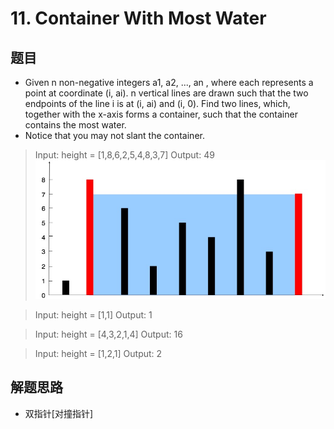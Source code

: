 # 11. Container With Most Water
## 题目
- Given n non-negative integers a1, a2, ..., an , where each represents a point at coordinate (i, ai). n vertical lines are drawn such that the two endpoints of the line i is at (i, ai) and (i, 0). Find two lines, which, together with the x-axis forms a container, such that the container contains the most water.
- Notice that you may not slant the container.


>Input: height = [1,8,6,2,5,4,8,3,7]
>Output: 49
>![img.png](img.png)
 
> Input: height = [1,1]
>Output: 1
 
> Input: height = [4,3,2,1,4]
>Output: 16
 
> Input: height = [1,2,1]
>Output: 2

## 解题思路
- 双指针[对撞指针]
